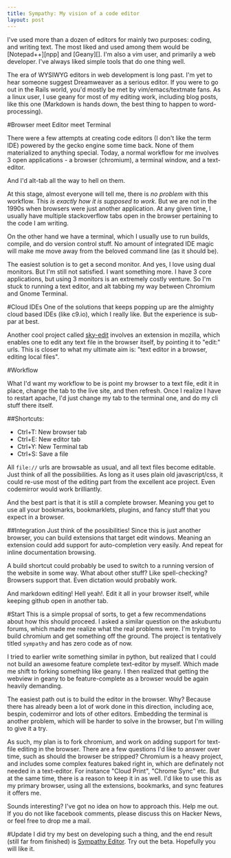 ```yaml
---
title: Sympathy: My vision of a code editor
layout: post
---
```

I've used more than a dozen of editors for mainly two purposes: coding, and writing text. The most liked and used among them would be [Notepad++][npp] and [Geany][]. I'm also a vim user, and primarily a web developer. I've always liked simple tools that do one thing well. 

The era of WYSIWYG editors in web development is long past. I'm yet to hear someone suggest Dreamweaver as a serious editor. If you were to go out in the Rails world, you'd mostly be met by vim/emacs/textmate fans. As a linux user, I use geany for most of my editing work, including blog posts, like this one (Markdown is hands down, the best thing to happen to word-processing).

#Browser meet Editor meet Terminal

There were a few attempts at creating code editors (I don't like the term IDE) powered by the gecko engine some time back. None of them materialized to anything special. Today, a normal workflow for me involves 3 open applications - a browser (chromium), a terminal window, and a text-editor. 

And I'd alt-tab all the way to hell on them.

At this stage, almost everyone will tell me, there is _no problem_ with this workflow. This _is exactly how it is supposed to work_. But we are not in the 1990s when browsers were just another application. At any given time, I usually have multiple stackoverflow tabs open in the browser pertaining to the code I am writing. 

On the other hand we have a terminal, which I usually use to run builds, compile, and do version control stuff. No amount of integrated IDE magic will make me move away from the beloved command line (as it should be). 

The easiest solution is to get a second monitor. And yes, I love using dual monitors. But I'm still not satisfied. I want something more. I have 3 core applications, but using 3 monitors is an extremely costly venture. So I'm stuck to running a text editor, and alt tabbing my way between Chromium and Gnome Terminal.

#Cloud IDEs
One of the solutions that keeps popping up are the almighty cloud based IDEs (like c9.io), which I really like. But the experience is sub-par at best. 

Another cool project called [sky-edit](https://github.com/Gozala/sky-edit) involves an extension in mozilla, which enables one to edit any text file in the browser itself, by pointing it to "edit:" urls. This is closer to what my ultimate aim is: "text editor in a browser, editing local files".

#Workflow

What I'd want my workflow to be is point my browser to a text file, edit it in place, change the tab to the live site, and then refresh. Once I realize I have to restart apache, I'd just change my tab to the terminal one, and do my cli stuff there itself.

##Shortcuts:

- Ctrl+T: New browser tab
- Ctrl+E: New editor tab
- Ctrl+Y: New Terminal tab
- Ctrl+S: Save a file 

All `file://` urls are browsable as usual, and all text files become editable. Just think of all the possibilities. As long as it uses plain old javascript/css, it could re-use most of the editing part from the excellent ace project. Even codemirror would work brilliantly.

And the best part is that it is still a complete browser. Meaning you get to use all your bookmarks, bookmarklets, plugins, and fancy stuff that you expect in a browser.

##Integration
Just think of the possibilities! Since this is just another browser, you can build extensions that target edit windows. Meaning an extension could add support for auto-completion very easily. And repeat for inline documentation browsing.

A build shortcut could probably be used to switch to a running version of the website in some way. What about other stuff? Like spell-checking? Browsers support that. Even dictation would probably work.

And markdown editing! Hell yeah!. Edit it all in your browser itself, while keeping github open in another tab.

#Start
This is a simple propsal of sorts, to get a few recommendations about how this should proceed. I asked a similar question on the askubuntu forums, which made me realize what the real problems were. I'm trying to build chromium and get something off the ground. The project is tentatively titled `sympathy` and has zero code as of now. 

I tried to earlier write something similar in python, but realized that I could not build an awesome feature complete text-editor by myself. Which made me shift to forking something like geany. I then realized that getting the webview in geany to be feature-complete as a browser would be again heavily demanding. 

The easiest path out is to build the editor in the browser. Why? Because there has already been a lot of work done in this direction, including ace, bespin, codemirror and lots of other editors. Embedding the terminal is another problem, which will be harder to solve in the browser, but I'm willing to give it a try.

As such, my plan is to fork chromium, and work on adding support for text-file editing in the browser. There are a few questions I'd like to answer over time, such as should the browser be stripped? Chromium is a heavy project, and includes some complex features baked right in, which are definately not needed in a text-editor. For instance "Cloud Print", "Chrome Sync" etc. But at the same time, there is a reason to keep it in as well. I'd like to use this as my primary browser, using all the extensions, bookmarks, and sync features it offers me.

Sounds interesting? I've got no idea on how to approach this. Help me out. If you do not like facebook comments, please discuss this on Hacker News, or feel free to drop me a mail.

#Update
I did try my best on developing such a thing, and the end result (still far from finished) is [Sympathy Editor](/sympathy/). Try out the beta. Hopefully you will like it.
